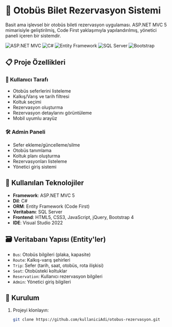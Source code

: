 # 🚌 Otobüs Bilet Rezervasyon Sistemi

Basit ama işlevsel bir otobüs bileti rezervasyon uygulaması. ASP.NET MVC 5 mimarisiyle geliştirilmiş, Code First yaklaşımıyla yapılandırılmış, yönetici paneli içeren bir sistemdir.

![ASP.NET MVC](https://img.shields.io/badge/ASP.NET%20MVC-5C2D91?style=for-the-badge&logo=.net&logoColor=white)
![C#](https://img.shields.io/badge/C%23-239120?style=for-the-badge&logo=c-sharp&logoColor=white)
![Entity Framework](https://img.shields.io/badge/Entity%20Framework-512BD4?style=for-the-badge&logo=.net&logoColor=white)
![SQL Server](https://img.shields.io/badge/SQL%20Server-CC2927?style=for-the-badge&logo=microsoft-sql-server&logoColor=white)
![Bootstrap](https://img.shields.io/badge/Bootstrap-7952B3?style=for-the-badge&logo=bootstrap&logoColor=white)

## 📋 Proje Özellikleri

### 👤 Kullanıcı Tarafı
- Otobüs seferlerini listeleme
- Kalkış/Varış ve tarih filtresi
- Koltuk seçimi
- Rezervasyon oluşturma
- Rezervasyon detaylarını görüntüleme
- Mobil uyumlu arayüz

### 🛠️ Admin Paneli
- Sefer ekleme/güncelleme/silme
- Otobüs tanımlama
- Koltuk planı oluşturma
- Rezervasyonları listeleme
- Yönetici giriş sistemi

## 🧰 Kullanılan Teknolojiler

- **Framework**: ASP.NET MVC 5
- **Dil**: C#
- **ORM**: Entity Framework (Code First)
- **Veritabanı**: SQL Server
- **Frontend**: HTML5, CSS3, JavaScript, jQuery, Bootstrap 4
- **IDE**: Visual Studio 2022

## 🗃️ Veritabanı Yapısı (Entity'ler)

- `Bus`: Otobüs bilgileri (plaka, kapasite)
- `Route`: Kalkış-varış şehirleri
- `Trip`: Sefer (tarih, saat, otobüs, rota ilişkisi)
- `Seat`: Otobüsteki koltuklar
- `Reservation`: Kullanıcı rezervasyon bilgileri
- `Admin`: Yönetici giriş bilgileri

## 🚀 Kurulum

1. Projeyi klonlayın:
   ```bash
   git clone https://github.com/kullaniciAdi/otobus-rezervasyon.git
